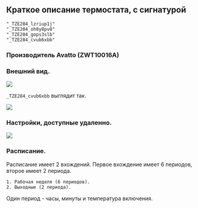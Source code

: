 ## Краткое описание термостата, с сигнатурой

	"_TZE204_lzriup1j"
	"_TZE204_oh8y8pv8"
	"_TZE204_gops3slb"
	"_TZE284_cvub6xbb"
	
### Производитель Avatto (ZWT10016A)
	
### Внешний вид.

<img src="https://raw.githubusercontent.com/slacky1965/tuya_thermostat_zrd/refs/heads/main/doc/images/model6.png"/>

`_TZE284_cvub6xbb` выглядит так.

<img src="https://raw.githubusercontent.com/slacky1965/tuya_thermostat_zrd/refs/heads/main/doc/images/model6-1.png"/>

### Настройки, доступные удаленно.

<img src="https://raw.githubusercontent.com/slacky1965/tuya_thermostat_zrd/refs/heads/main/doc/images/thermostat_r06_exposes.jpg"/>

### Расписание.

Расписание имеет 2 вхождений. Первое вхождение имеет 6 периодов, второе имеет 2 периода.

	1. Рабочая неделя (6 периодов).
	2. Выходные (2 периода).

Один период - часы, минуты и температура включения.
